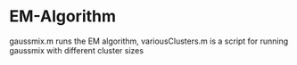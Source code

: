 # EM-Algorithm

gaussmix.m runs the EM algorithm, variousClusters.m is a script for running gaussmix with different cluster sizes

